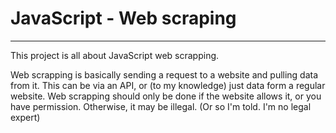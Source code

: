 # JavaScript - Web scraping

---
This project is all about JavaScript web scrapping.

Web scrapping is basically sending a request to a website and pulling data from
it. This can be via an API, or (to my knowledge) just data form a regular website.
Web scrapping should only be done if the website allows it, or you have permission.
Otherwise, it may be illegal. (Or so I'm told. I'm no legal expert)

